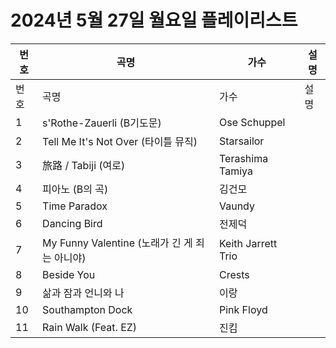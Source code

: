 # 2024년 5월 27일 월요일 플레이리스트

| 번호 | 곡명 | 가수 | 설명 |
|------|------|------|------|
| 번호 | 곡명 | 가수 | 설명 |
| 1 | s'Rothe-Zauerli (B기도문) | Ose Schuppel |  |
| 2 | Tell Me It's Not Over (타이틀 뮤직) | Starsailor |  |
| 3 | 旅路 / Tabiji (여로) | Terashima Tamiya |  |
| 4 | 피아노 (B의 곡) | 김건모 |  |
| 5 | Time Paradox | Vaundy |  |
| 6 | Dancing Bird | 전제덕 |  |
| 7 | My Funny Valentine (노래가 긴 게 죄는 아니야) | Keith Jarrett Trio |  |
| 8 | Beside You | Crests |  |
| 9 | 삶과 잠과 언니와 나 | 이랑 |  |
| 10 | Southampton Dock | Pink Floyd |  |
| 11 | Rain Walk (Feat. EZ) | 진킴 |  |
